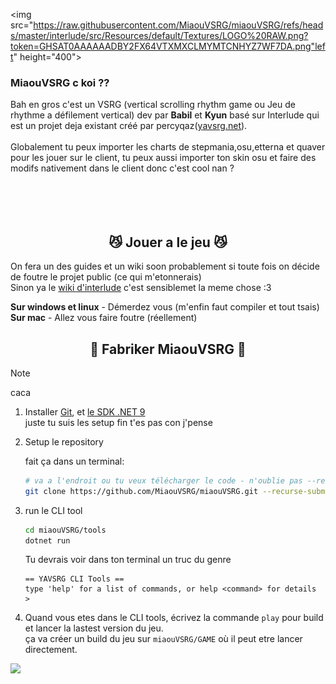 <img src="https://raw.githubusercontent.com/MiaouVSRG/miaouVSRG/refs/heads/master/interlude/src/Resources/default/Textures/LOGO%20RAW.png?token=GHSAT0AAAAAADBY2FX64VTXMXCLMYMTCNHYZ7WF7DA.png"left" height="400">

### MiaouVSRG c koi ??

Bah en gros c'est un VSRG (vertical scrolling rhythm game ou Jeu de rhythme a défilement vertical) dev par **Babil** et **Kyun** basé sur Interlude qui est un projet deja existant créé par percyqaz([yavsrg.net](https://www.yavsrg.net)).
<br/>
<br/>
Globalement tu peux importer les charts de stepmania,osu,etterna et quaver pour les jouer sur le client, tu peux aussi importer ton skin osu et faire des modifs nativement dans le client donc c'est cool nan ?
<br/>
<br/>
<br/>
<br/>
<br/>
<h2 align="center">😼 Jouer a le jeu 😼</h2>

On fera un des guides et un wiki soon probablement si toute fois on décide de foutre le projet public (ce qui m'etonnerais)  
Sinon ya le [wiki d'interlude](https://www.yavsrg.net/interlude/wiki) c'est sensiblemet la meme chose :3 

**Sur windows et linux** - Démerdez vous (m'enfin faut compiler et tout tsais)
<br/>
**Sur mac** - Allez vous faire foutre (réellement)

<h2 align="center">🧱 Fabriker MiaouVSRG 🧱</h2>

> [!Note]
>
> caca

1. Installer [Git](https://git-scm.com/downloads), et [le SDK .NET 9](https://dotnet.microsoft.com/en-us/download/dotnet/9.0)  
juste tu suis les setup fin t'es pas con j'pense

2. Setup le repository

	fait ça dans un terminal:
	```bash
	# va a l'endroit ou tu veux télécharger le code - n'oublie pas --recurse-submodules!
	git clone https://github.com/MiaouVSRG/miaouVSRG.git --recurse-submodules
	```
	
3. run le CLI tool
	```bash
	cd miaouVSRG/tools
	dotnet run
	```
	Tu devrais voir dans ton terminal un truc du genre
	```
	== YAVSRG CLI Tools ==
	type 'help' for a list of commands, or help <command> for details
	>
	```

4. Quand vous etes dans le CLI tools, écrivez la commande `play` pour build et lancer la lastest version du jeu.  
   ça va créer un build du jeu sur `miaouVSRG/GAME` où il peut etre lancer directement. 

<img src="https://i.ibb.co/cXr93sQb/20250404-215447.jpg" align="left" height="800">
